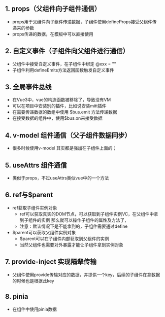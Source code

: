 ## 1. props（父组件向子组件通信）
- props用于父组件向子组件传递数据，子组件使用defineProps接受父组件传递来的参数
- props传递的数据，在模板中可以直接使用

## 2. 自定义事件（子组件向父组件进行通信）
- 父组件中接受自定义事件，在子组件中绑定 @xxx = ""
- 子组件利用defineEmits方法返回函数触发自定义事件

## 3. 全局事件总线
- 在Vue3中，vue的构造函数被移除了，导致没有VM
- 可以在项目中安装别的插件，比如说安装mitt插件
- 在需要传递数据的数组中使用 $bus.emit 方法传递数据
- 在接受数据的组件中，使用$bus.on来接受数据

## 4. v-model 组件通信（父子组件数据同步）
- 很多时候使用v-model 其实都是强加在子组件上面的；

## 5. useAttrs 组件通信
- 类似于props，不过useAttrs类似vue中的一个方法

## 6. ref与$parent
- ref获取子组件实例对象
  - ref可以获取真实的DOM节点，可以获取到子组件实例VC，在父组件中拿到子组件的实例
  那么就可以操作子组件的属性及方法了，
  - 注意：默认情况下是不能拿到的，子组件需要通过define
- $parent可以获取父组件实例对象
  - $parent可以在子组件内部获取到父组件的实例
  - 当然父组件也需要对外暴露才能让子组件拿到实例对象

## 7. provide-inject 实现隔辈传输
- 父组件使用provide传输对应的数据，并提供一个key，后续的子组件在拿数据的时候也是根据此key


## 8. pinia
- 在组件中使用pinia数据
